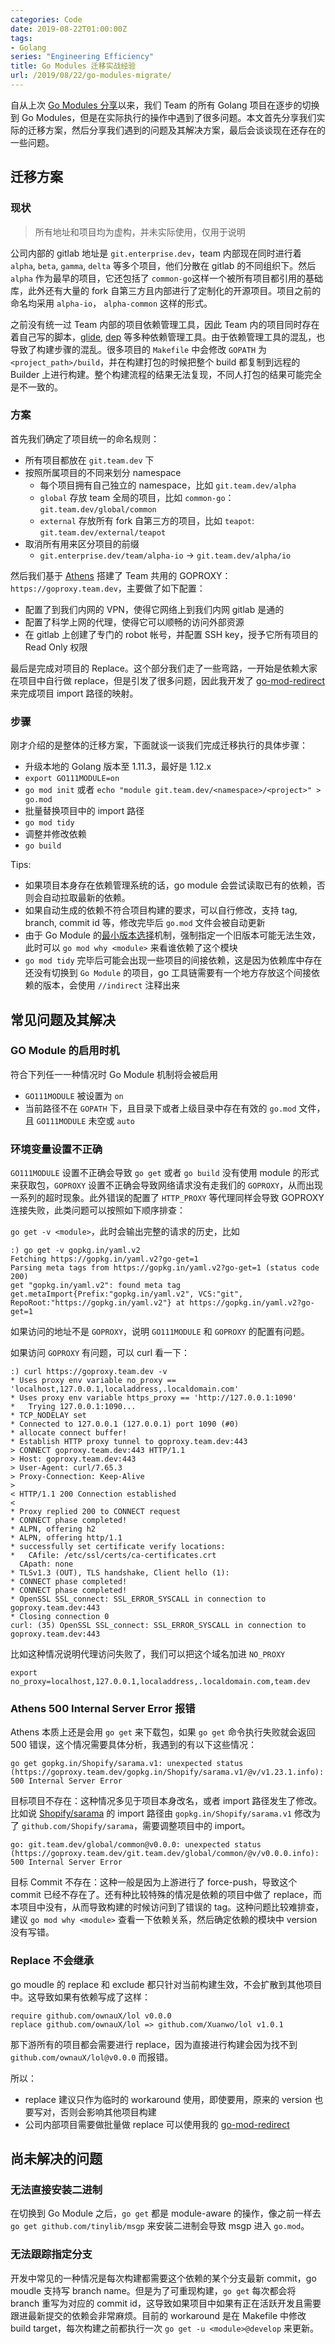 ```yaml
---
categories: Code
date: 2019-08-22T01:00:00Z
tags:
- Golang
series: "Engineering Efficiency"
title: Go Modules 迁移实战经验
url: /2019/08/22/go-modules-migrate/
---
```


自从上次 [Go Modules 分享](https://xuanwo.io/2019/05/27/go-modules/)以来，我们 Team 的所有 Golang 项目在逐步的切换到 Go Modules，但是在实际执行的操作中遇到了很多问题。本文首先分享我们实际的迁移方案，然后分享我们遇到的问题及其解决方案，最后会谈谈现在还存在的一些问题。

## 迁移方案

### 现状

> 所有地址和项目均为虚构，并未实际使用，仅用于说明

公司内部的 gitlab 地址是 `git.enterprise.dev`，team 内部现在同时进行着 `alpha`, `beta`, `gamma`, `delta` 等多个项目，他们分散在 gitlab 的不同组织下。然后 `alpha` 作为最早的项目，它还包括了 `common-go`这样一个被所有项目都引用的基础库，此外还有大量的 fork 自第三方且内部进行了定制化的开源项目。项目之前的命名均采用 `alpha-io`， `alpha-common` 这样的形式。

之前没有统一过 Team 内部的项目依赖管理工具，因此 Team 内的项目同时存在着自己写的脚本，[glide](https://github.com/Masterminds/glide),  [dep](https://github.com/golang/dep) 等多种依赖管理工具。由于依赖管理工具的混乱，也导致了构建步骤的混乱。很多项目的 `Makefile` 中会修改 `GOPATH` 为 `<project_path>/build`，并在构建打包的时候把整个 build 都复制到远程的 Builder 上进行构建。整个构建流程的结果无法复现，不同人打包的结果可能完全是不一致的。

### 方案

首先我们确定了项目统一的命名规则：

- 所有项目都放在 `git.team.dev` 下
- 按照所属项目的不同来划分 namespace
  - 每个项目拥有自己独立的 namespace，比如 `git.team.dev/alpha`
  - `global` 存放 team 全局的项目，比如 `common-go`： `git.team.dev/global/common`
  - `external` 存放所有 fork 自第三方的项目，比如 `teapot`: `git.team.dev/external/teapot`
- 取消所有用来区分项目的前缀
  - `git.enterprise.dev/team/alpha-io` -> `git.team.dev/alpha/io`

然后我们基于 [Athens](https://github.com/gomods/athens) 搭建了 Team 共用的 GOPROXY： `https://goproxy.team.dev`，主要做了如下配置：

- 配置了到我们内网的 VPN，使得它网络上到我们内网 gitlab 是通的
- 配置了科学上网的代理，使得它可以顺畅的访问外部资源
- 在 gitlab 上创建了专门的 robot 帐号，并配置 SSH key，授予它所有项目的 Read Only 权限

最后是完成对项目的 Replace。这个部分我们走了一些弯路，一开始是依赖大家在项目中自行做 replace，但是引发了很多问题，因此我开发了 [go-mod-redirect](https://github.com/Xuanwo/go-mod-redirect) 来完成项目 import 路径的映射。

### 步骤

刚才介绍的是整体的迁移方案，下面就谈一谈我们完成迁移执行的具体步骤：

- 升级本地的 Golang 版本至 1.11.3，最好是 1.12.x
- `export GO111MODULE=on`
- `go mod init` 或者 `echo "module git.team.dev/<namespace>/<project>" > go.mod`
- 批量替换项目中的 import 路径
- `go mod tidy`
- 调整并修改依赖
- `go build`

Tips:

- 如果项目本身存在依赖管理系统的话，go module 会尝试读取已有的依赖，否则会自动拉取最新的依赖。
- 如果自动生成的依赖不符合项目构建的要求，可以自行修改，支持 tag, branch, commit id 等，修改完毕后 `go.mod` 文件会被自动更新
- 由于 Go Module 的[最小版本选择](https://xuanwo.io/2019/05/27/go-modules/)机制，强制指定一个旧版本可能无法生效，此时可以 `go mod why <module>` 来看谁依赖了这个模块
- `go mod tidy` 完毕后可能会出现一些项目的间接依赖，这是因为依赖库中存在还没有切换到 `Go Module` 的项目，go 工具链需要有一个地方存放这个间接依赖的版本，会使用 `//indirect` 注释出来

## 常见问题及其解决

### GO Module 的启用时机

符合下列任一一种情况时 Go Module 机制将会被启用

- `GO111MODULE` 被设置为 `on`
- 当前路径不在 `GOPATH` 下，且目录下或者上级目录中存在有效的 `go.mod` 文件，且 `GO111MODULE` 未空或 `auto`

### 环境变量设置不正确

`GO111MODULE` 设置不正确会导致 `go get` 或者 `go build` 没有使用 module 的形式来获取包，`GOPROXY` 设置不正确会导致网络请求没有走我们的 `GOPROXY`，从而出现一系列的超时现象。此外错误的配置了 `HTTP_PROXY` 等代理同样会导致 GOPROXY 连接失败，此类问题可以按照如下顺序排查：

`go get -v <module>`，此时会输出完整的请求的历史，比如

```
:) go get -v gopkg.in/yaml.v2
Fetching https://gopkg.in/yaml.v2?go-get=1
Parsing meta tags from https://gopkg.in/yaml.v2?go-get=1 (status code 200)
get "gopkg.in/yaml.v2": found meta tag get.metaImport{Prefix:"gopkg.in/yaml.v2", VCS:"git", RepoRoot:"https://gopkg.in/yaml.v2"} at https://gopkg.in/yaml.v2?go-get=1
```

如果访问的地址不是 `GOPROXY`，说明 `GO111MODULE` 和 `GOPROXY` 的配置有问题。

如果访问 `GOPROXY` 有问题，可以 curl 看一下：

```
:) curl https://goproxy.team.dev -v
* Uses proxy env variable no_proxy == 'localhost,127.0.0.1,localaddress,.localdomain.com'
* Uses proxy env variable https_proxy == 'http://127.0.0.1:1090'
*   Trying 127.0.0.1:1090...
* TCP_NODELAY set
* Connected to 127.0.0.1 (127.0.0.1) port 1090 (#0)
* allocate connect buffer!
* Establish HTTP proxy tunnel to goproxy.team.dev:443
> CONNECT goproxy.team.dev:443 HTTP/1.1
> Host: goproxy.team.dev:443
> User-Agent: curl/7.65.3
> Proxy-Connection: Keep-Alive
>
< HTTP/1.1 200 Connection established
<
* Proxy replied 200 to CONNECT request
* CONNECT phase completed!
* ALPN, offering h2
* ALPN, offering http/1.1
* successfully set certificate verify locations:
*   CAfile: /etc/ssl/certs/ca-certificates.crt
  CApath: none
* TLSv1.3 (OUT), TLS handshake, Client hello (1):
* CONNECT phase completed!
* CONNECT phase completed!
* OpenSSL SSL_connect: SSL_ERROR_SYSCALL in connection to goproxy.team.dev:443
* Closing connection 0
curl: (35) OpenSSL SSL_connect: SSL_ERROR_SYSCALL in connection to goproxy.team.dev:443
```

比如这种情况说明代理访问失败了，我们可以把这个域名加进 `NO_PROXY`

```
export no_proxy=localhost,127.0.0.1,localaddress,.localdomain.com,team.dev
```

### Athens 500 Internal Server Error 报错

Athens 本质上还是会用 `go get` 来下载包，如果 `go get` 命令执行失败就会返回 500 错误，这个情况需要具体分析，我遇到的有以下这些情况：

```
go get gopkg.in/Shopify/sarama.v1: unexpected status (https://goproxy.team.dev/gopkg.in/Shopify/sarama.v1/@v/v1.23.1.info): 500 Internal Server Error
```

目标项目不存在：这种情况多见于项目本身改名，或者 import 路径发生了修改。比如说 [Shopify/sarama](https://github.com/Shopify/sarama) 的 import 路径由 `gopkg.in/Shopify/sarama.v1` 修改为了 `github.com/Shopify/sarama`，需要调整项目中的 import。

```
go: git.team.dev/global/common@v0.0.0: unexpected status (https://goproxy.team.dev/git.team.dev/global/common/@v/v0.0.0.info): 500 Internal Server Error
```

目标 Commit 不存在：这种一般是因为上游进行了 force-push，导致这个 commit 已经不存在了。还有种比较特殊的情况是依赖的项目中做了 replace，而本项目中没有，从而导致构建的时候访问到了错误的 tag。这种问题比较难排查，建议 `go mod why <module>` 查看一下依赖关系，然后确定依赖的模块中 version 没有写错。

### Replace 不会继承

go moudle 的 replace 和 exclude 都只针对当前构建生效，不会扩散到其他项目中。这导致如果有依赖写成了这样：

```
require github.com/ownauX/lol v0.0.0
replace github.com/ownauX/lol => github.com/Xuanwo/lol v1.0.1
```

那下游所有的项目都会需要进行 replace，因为直接进行构建会因为找不到 `github.com/ownauX/lol@v0.0.0` 而报错。

所以：

- replace 建议只作为临时的 workaround 使用，即使要用，原来的 version 也要写对，否则会影响其他项目构建
- 公司内部项目需要做批量做 replace 可以使用我的 [go-mod-redirect](https://github.com/Xuanwo/go-mod-redirect)

## 尚未解决的问题

### 无法直接安装二进制

在切换到 Go Module 之后，`go get` 都是 module-aware 的操作，像之前一样去 `go get github.com/tinylib/msgp` 来安装二进制会导致 msgp 进入 `go.mod`。

### 无法跟踪指定分支

开发中常见的一种情况是每次构建都需要这个依赖的某个分支最新 commit，go moudle 支持写 branch name。但是为了可重现构建，`go get` 每次都会将 branch 重写为对应的 commit id，这导致如果项目中如果有正在活跃开发且需要跟进最新提交的依赖会非常麻烦。目前的 workaround 是在 Makefile 中修改 build target，每次构建之前都执行一次 `go get -u <module>@develop` 来更新。
